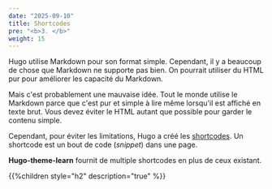 ```yaml
---
date: "2025-09-10"
title: Shortcodes
pre: "<b>3. </b>"
weight: 15
---
```


Hugo utilise Markdown pour son format simple. Cependant, il y a beaucoup de chose que Markdown ne supporte pas bien. On pourrait utiliser du HTML pur pour améliorer les capacité du Markdown.

Mais c'est probablement une mauvaise idée. Tout le monde utilise le Markdown parce que c'est pur et simple à lire même lorsqu'il est affiché en texte brut. Vous devez éviter le HTML autant que possible pour garder le contenu simple.

Cependant, pour éviter les limitations, Hugo a créé les [shortcodes](https://gohugo.io/extras/shortcodes/). Un shortcode est un bout de code (_snippet_) dans une page.

**Hugo-theme-learn** fournit de multiple shortcodes en plus de ceux existant.

{{%children style="h2" description="true" %}}
